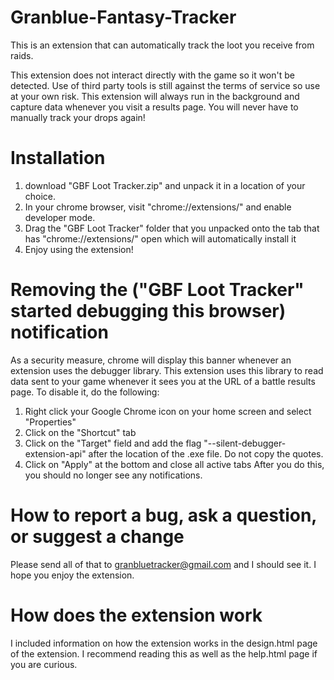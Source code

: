 # Granblue-Fantasy-Tracker
This is an extension that can automatically track the loot you receive from raids. 

This extension does not interact directly with the game so it won't be detected. Use of third party tools is still against the terms of service so use at your own risk. This extension will always run in the background and capture data whenever you visit a results page. You will never have to manually track your drops again!

# Installation

1) download "GBF Loot Tracker.zip" and unpack it in a location of your choice.
2) In your chrome browser, visit "chrome://extensions/" and enable developer mode.
3) Drag the "GBF Loot Tracker" folder that you unpacked onto the tab that has "chrome://extensions/" open which will automatically install it
4) Enjoy using the extension!

# Removing the ("GBF Loot Tracker" started debugging this browser) notification
As a security measure, chrome will display this banner whenever an extension uses the debugger library. This extension uses this library to read data sent to your game whenever it sees you at the URL of a battle results page. To disable it, do the following:
1) Right click your Google Chrome icon on your home screen and select "Properties"
2) Click on the "Shortcut" tab
3) Click on the "Target" field and add the flag "--silent-debugger-extension-api" after the location of the .exe file. Do not copy the quotes.
4) Click on "Apply" at the bottom and close all active tabs
After you do this, you should no longer see any notifications.

# How to report a bug, ask a question, or suggest a change
Please send all of that to granbluetracker@gmail.com and I should see it. I hope you enjoy the extension.

# How does the extension work
I included information on how the extension works in the design.html page of the extension. I recommend reading this as well as the help.html page if you are curious.
